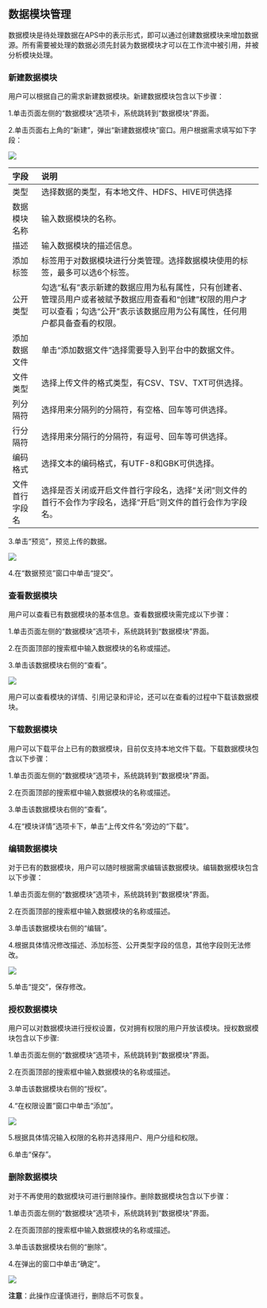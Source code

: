 ## 数据模块管理

数据模块是待处理数据在APS中的表示形式，即可以通过创建数据模块来增加数据源。所有需要被处理的数据必须先封装为数据模块才可以在工作流中被引用，并被分析模块处理。

### 新建数据模块

用户可以根据自己的需求新建数据模块。新建数据模块包含以下步骤：

1.单击页面左侧的“数据模块”选项卡，系统跳转到“数据模块”界面。

2.单击页面右上角的“新建”，弹出“新建数据模块”窗口。用户根据需求填写如下字段：

![](/assets/新建数据模块_v2.png)

| 字段 | 说明 |
|:--- |:--- |
| 类型 | 选择数据的类型，有本地文件、HDFS、HIVE可供选择 |
|数据模块名称 |输入数据模块的名称。|
|描述 | 输入数据模块的描述信息。|
|添加标签|标签用于对数据模块进行分类管理。选择数据模块使用的标签，最多可以选6个标签。|
|公开类型|勾选“私有”表示新建的数据应用为私有属性，只有创建者、管理员用户或者被赋予数据应用查看和“创建”权限的用户才可以查看；勾选“公开”表示该数据应用为公有属性，任何用户都具备查看的权限。|
|添加数据文件|单击“添加数据文件”选择需要导入到平台中的数据文件。|
|文件类型|选择上传文件的格式类型，有CSV、TSV、TXT可供选择。|
|列分隔符|选择用来分隔列的分隔符，有空格、回车等可供选择。|
|行分隔符|选择用来分隔行的分隔符，有逗号、回车等可供选择。|
|编码格式|选择文本的编码格式，有UTF-8和GBK可供选择。|
|文件首行字段名|选择是否关闭或开启文件首行字段名，选择“关闭”则文件的首行不会作为字段名，选择“开启”则文件的首行会作为字段名。|
3.单击“预览”，预览上传的数据。

![](/assets/预览数据.png)

4.在“数据预览”窗口中单击“提交”。

### 查看数据模块

用户可以查看已有数据模块的基本信息。查看数据模块需完成以下步骤：

1.单击页面左侧的“数据模块”选项卡，系统跳转到“数据模块”界面。

2.在页面顶部的搜索框中输入数据模块的名称或描述。

3.单击该数据模块右侧的“查看”。

![](/assets/查看数据模型_v2.png)

用户可以查看模块的详情、引用记录和评论，还可以在查看的过程中下载该数据模块。

### 下载数据模块

用户可以下载平台上已有的数据模块，目前仅支持本地文件下载。下载数据模块包含以下步骤：

1.单击页面左侧的“数据模块”选项卡，系统跳转到“数据模块”界面。

2.在页面顶部的搜索框中输入数据模块的名称或描述。

3.单击该数据模块右侧的“查看”。

4.在“模块详情”选项卡下，单击“上传文件名”旁边的“下载”。


### 编辑数据模块

对于已有的数据模块，用户可以随时根据需求编辑该数据模块。编辑数据模块包含以下步骤：

1.单击页面左侧的“数据模块”选项卡，系统跳转到“数据模块”界面。

2.在页面顶部的搜索框中输入数据模块的名称或描述。

3.单击该数据模块右侧的“编辑”。

4.根据具体情况修改描述、添加标签、公开类型字段的信息，其他字段则无法修改。

![](/assets/编辑数据模块.png)

5.单击“提交”，保存修改。

### 授权数据模块

用户可以对数据模块进行授权设置，仅对拥有权限的用户开放该模块。授权数据模块包含以下步骤:

1.单击页面左侧的“数据模块”选项卡，系统跳转到“数据模块”界面。

2.在页面顶部的搜索框中输入数据模块的名称或描述。

3.单击该数据模块右侧的“授权”。

4.“在权限设置”窗口中单击“添加”。

![](/assets/数据模块授权.png)

5.根据具体情况输入权限的名称并选择用户、用户分组和权限。

6.单击“保存”。

### 删除数据模块

对于不再使用的数据模块可进行删除操作。删除数据模块包含以下步骤：

1.单击页面左侧的“数据模块”选项卡，系统跳转到“数据模块”界面。

2.在页面顶部的搜索框中输入数据模块的名称或描述。

3.单击该数据模块右侧的“删除”。

4.在弹出的窗口中单击“确定”。

![](/assets/删除数据模块.png)

**注意**：此操作应谨慎进行，删除后不可恢复。

